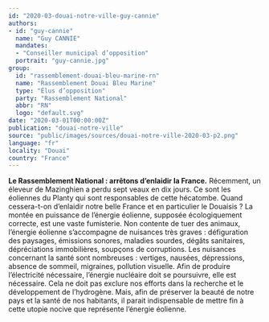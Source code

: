 ```yaml
---
id: "2020-03-douai-notre-ville-guy-cannie"
authors:
- id: "guy-cannie"
  name: "Guy CANNIE"
  mandates: 
  - "Conseiller municipal d’opposition"
  portrait: "guy-cannie.jpg"
group:
  id: "rassemblement-douai-bleu-marine-rn"
  name: "Rassemblement Douai Bleu Marine"
  type: "Élus d’opposition"
  party: "Rassemblement National"
  abbr: "RN"
  logo: "default.svg"
date: "2020-03-01T00:00:00Z"
publication: "douai-notre-ville"
source: "public/images/sources/douai-notre-ville-2020-03-p2.png"
language: "fr"
locality: "Douai"
country: "France"
---
```


**Le Rassemblement National : arrêtons d’enlaidir la France.**
Récemment, un éleveur de Mazinghien a perdu sept veaux en dix jours. Ce sont les éoliennes du Planty qui sont responsables de cette hécatombe. Quand cessera-t-on d’enlaidir notre belle France et en particulier le Douaisis ? La montée en puissance de l’énergie éolienne, supposée écologiquement correcte, est une vaste fumisterie. Non contente de tuer des animaux, l’énergie éolienne s’accompagne de nuisances très graves : défiguration des paysages, émissions sonores, maladies sourdes, dégâts sanitaires, dépréciations immobilières, soupçons de corruptions. Les nuisances concernant la santé sont nombreuses : vertiges, nausées, dépressions, absence de sommeil, migraines, pollution visuelle.
Afin de produire l’électricité nécessaire, l’énergie nucléaire doit se poursuivre, elle est nécessaire. Cela ne doit pas exclure nos efforts dans la recherche et le développement de l’hydrogène.
Mais, afin de préserver la beauté de notre pays et la santé de nos habitants, il parait indispensable de mettre fin à cette utopie nocive que représente l’énergie éolienne.
